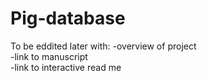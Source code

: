 # Pig-database
To be eddited later with:
-overview of project  
-link to manuscript  
-link to interactive read me  
